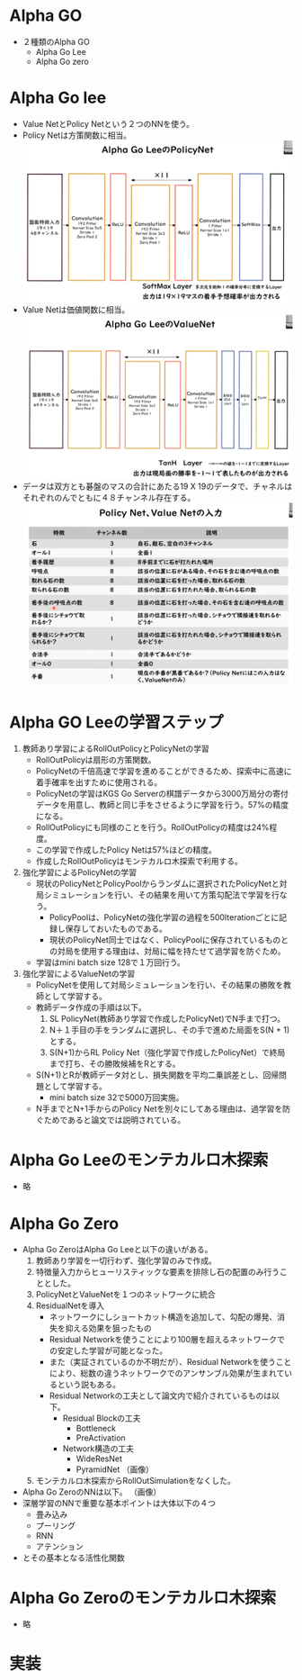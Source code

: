 <script type="text/x-mathjax-config">MathJax.Hub.Config({tex2jax:{inlineMath:[['\$','\$'],['\\(','\\)']],processEscapes:true},CommonHTML: {matchFontHeight:false}});</script>
<script type="text/javascript" async src="https://cdnjs.cloudflare.com/ajax/libs/mathjax/2.7.1/MathJax.js?config=TeX-MML-AM_CHTML"></script>

# Alpha GO
- ２種類のAlpha GO
  - Alpha Go Lee
  - Alpha Go zero
# Alpha Go lee
- Value NetとPolicy Netという２つのNNを使う。
- Policy Netは方策関数に相当。
![kakunin](imgs/PolicyNet.png)
- Value Netは価値関数に相当。
![kakunin](imgs/ValueNet.png)
- データは双方とも碁盤のマスの合計にあたる19 X 19のデータで、チャネルはそれぞれのんでともに４８チャンネル存在する。
![kakunin](imgs/ChannelsOfPNVN.png)

# Alpha GO Leeの学習ステップ
1. 教師あり学習によるRollOutPolicyとPolicyNetの学習
   - RollOutPolicyは扇形の方策関数。
   - PolicyNetの千倍高速で学習を進めることができるため、探索中に高速に着手確率を出すために使用される。
   - PolicyNetの学習はKGS Go Serverの棋譜データから3000万局分の寄付データを用意し、教師と同じ手をさせるように学習を行う。57%の精度になる。
   - RollOutPolicyにも同様のことを行う。RollOutPolicyの精度は24%程度。
   - この学習で作成したPolicy Netは57%ほどの精度。
   - 作成したRollOutPolicyはモンテカルロ木探索で利用する。
2. 強化学習によるPolicyNetの学習
   - 現状のPolicyNetとPolicyPoolからランダムに選択されたPolicyNetと対局シミュレーションを行い、その結果を用いて方策勾配法で学習を行なう。
     - PolicyPoolは、PolicyNetの強化学習の過程を500Iterationごとに記録し保存しておいたものである。
     - 現状のPolicyNet同士ではなく、PolicyPoolに保存されているものとの対局を使用する理由は、対局に幅を持たせて過学習を防ぐため。
   - 学習はmini batch size 128で１万回行う。
3. 強化学習によるValueNetの学習
   - PolicyNetを使用して対局シミュレーションを行い、その結果の勝敗を教師として学習する。
   - 教師データ作成の手順は以下。
     1. SL PolicyNet(教師あり学習で作成したPolicyNet)でN手まで打つ。
     2. N＋１手目の手をランダムに選択し、その手で進めた局面をS(N + 1)とする。
     3. S(N+1)からRL Policy Net（強化学習で作成したPolicyNet）で終局まで打ち、その勝敗候補をRとする。
   - S(N+1)とRが教師データ対とし、損失関数を平均二乗誤差とし、回帰問題として学習する。
     - mini batch size 32で5000万回実施。
   - N手までとN+1手からのPolicy Netを別々にしてある理由は、過学習を防ぐためであると論文では説明されている。
# Alpha Go Leeのモンテカルロ木探索
- 略
# Alpha Go Zero
- Alpha Go ZeroはAlpha Go Leeと以下の違いがある。
  1. 教師あり学習を一切行わず、強化学習のみで作成。
  2. 特徴量入力からヒューリスティックな要素を排除し石の配置のみ行うこととした。
  3. PolicyNetとValueNetを１つのネットワークに統合
  4. ResidualNetを導入
     - ネットワークにしショートカット構造を追加して、勾配の爆発、消失を抑える効果を狙ったもの
     - Residual Networkを使うことにより100層を超えるネットワークでの安定した学習が可能となった。
     - また（実証されているのか不明だが）、Residual Networkを使うことにより、総数の違うネットワークでのアンサンブル効果が生まれているという説もある。
     - Residual Networkの工夫として論文内で紹介されているものは以下。
       - Residual Blockの工夫
         - Bottleneck
         - PreActivation
       - Network構造の工夫
         - WideResNet
         - PyramidNet
  （画像）
  5. モンテカルロ木探索からRollOutSimulationをなくした。
- Alpha Go ZeroのNNは以下。
（画像）
- 深層学習のNNで重要な基本ポイントは大体以下の４つ
  - 畳み込み
  - プーリング
  - RNN
  - アテンション
- とその基本となる活性化関数
# Alpha Go Zeroのモンテカルロ木探索
- 略

# 実装